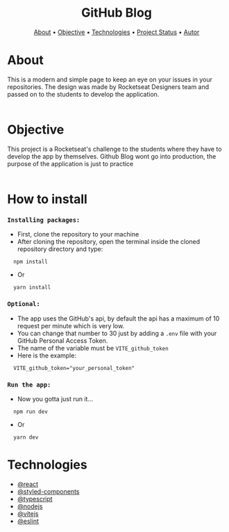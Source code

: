 <h1 align="center">GitHub Blog</h1>
<p align="center">
 <a href="#about">About</a> • 
 <a href="#objective">Objective</a> •
 <a href="#technologies">Technologies</a> • 
 <a href="#project status">Project Status</a> • 
 <a href="#autor">Autor</a>
</p>

  
# About
This is a modern and simple page to keep an eye on your issues in your repositories.
The design was made by Rocketseat Designers team and passed on to the students to develop the application.
<br/>
<br/>
# Objective
This project is a Rocketseat's challenge to the students where they have to develop the app by themselves.
Github Blog wont go into production, the purpose of the application is just to practice
<br/>
<br/>
# How to install  
  
### `Installing packages:`
- First, clone the repository to your machine
- After cloning the repository, open the terminal inside the cloned repository directory and type:
```
  npm install
```  
- Or
```
  yarn install
```  
  
### `Optional:`
- The app uses the GitHub's api, by default the api has a maximum of 10 request per minute which is very low.
- You can change that number to 30 just by adding a `.env` file with your GitHub Personal Access Token.
- The name of the variable must be `VITE_github_token`
- Here is the example:
```env
  VITE_github_token="your_personal_token"
```
  
### `Run the app:`
- Now you gotta just run it...
```
  npm run dev
```
- Or
```
  yarn dev
```

# Technologies
- [@react](https://github.com/facebook/react)
- [@styled-components](https://github.com/styled-components/styled-components)
- [@typescript](https://github.com/microsoft/TypeScript)
- [@nodejs](https://github.com/nodejs/node)
- [@vitejs](https://github.com/vitejs/vite-plugin-react/blob/main/packages/plugin-react/README.md)
- [@eslint](https://github.com/eslint/eslint)
